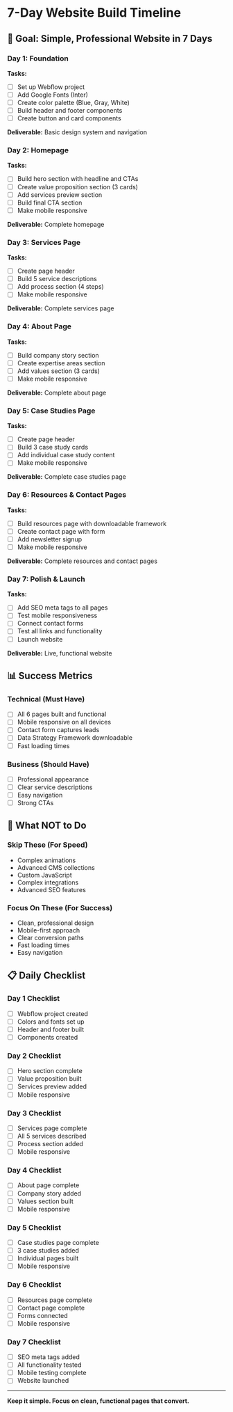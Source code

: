 # 7-Day Website Build Timeline

## 🎯 Goal: Simple, Professional Website in 7 Days

### Day 1: Foundation
**Tasks:**
- [ ] Set up Webflow project
- [ ] Add Google Fonts (Inter)
- [ ] Create color palette (Blue, Gray, White)
- [ ] Build header and footer components
- [ ] Create button and card components

**Deliverable:** Basic design system and navigation

### Day 2: Homepage
**Tasks:**
- [ ] Build hero section with headline and CTAs
- [ ] Create value proposition section (3 cards)
- [ ] Add services preview section
- [ ] Build final CTA section
- [ ] Make mobile responsive

**Deliverable:** Complete homepage

### Day 3: Services Page
**Tasks:**
- [ ] Create page header
- [ ] Build 5 service descriptions
- [ ] Add process section (4 steps)
- [ ] Make mobile responsive

**Deliverable:** Complete services page

### Day 4: About Page
**Tasks:**
- [ ] Build company story section
- [ ] Create expertise areas section
- [ ] Add values section (3 cards)
- [ ] Make mobile responsive

**Deliverable:** Complete about page

### Day 5: Case Studies Page
**Tasks:**
- [ ] Create page header
- [ ] Build 3 case study cards
- [ ] Add individual case study content
- [ ] Make mobile responsive

**Deliverable:** Complete case studies page

### Day 6: Resources & Contact Pages
**Tasks:**
- [ ] Build resources page with downloadable framework
- [ ] Create contact page with form
- [ ] Add newsletter signup
- [ ] Make mobile responsive

**Deliverable:** Complete resources and contact pages

### Day 7: Polish & Launch
**Tasks:**
- [ ] Add SEO meta tags to all pages
- [ ] Test mobile responsiveness
- [ ] Connect contact forms
- [ ] Test all links and functionality
- [ ] Launch website

**Deliverable:** Live, functional website

## 📊 Success Metrics

### Technical (Must Have)
- [ ] All 6 pages built and functional
- [ ] Mobile responsive on all devices
- [ ] Contact form captures leads
- [ ] Data Strategy Framework downloadable
- [ ] Fast loading times

### Business (Should Have)
- [ ] Professional appearance
- [ ] Clear service descriptions
- [ ] Easy navigation
- [ ] Strong CTAs

## 🚫 What NOT to Do

### Skip These (For Speed)
- Complex animations
- Advanced CMS collections
- Custom JavaScript
- Complex integrations
- Advanced SEO features

### Focus On These (For Success)
- Clean, professional design
- Mobile-first approach
- Clear conversion paths
- Fast loading times
- Easy navigation

## 📋 Daily Checklist

### Day 1 Checklist
- [ ] Webflow project created
- [ ] Colors and fonts set up
- [ ] Header and footer built
- [ ] Components created

### Day 2 Checklist
- [ ] Hero section complete
- [ ] Value proposition built
- [ ] Services preview added
- [ ] Mobile responsive

### Day 3 Checklist
- [ ] Services page complete
- [ ] All 5 services described
- [ ] Process section added
- [ ] Mobile responsive

### Day 4 Checklist
- [ ] About page complete
- [ ] Company story added
- [ ] Values section built
- [ ] Mobile responsive

### Day 5 Checklist
- [ ] Case studies page complete
- [ ] 3 case studies added
- [ ] Individual pages built
- [ ] Mobile responsive

### Day 6 Checklist
- [ ] Resources page complete
- [ ] Contact page complete
- [ ] Forms connected
- [ ] Mobile responsive

### Day 7 Checklist
- [ ] SEO meta tags added
- [ ] All functionality tested
- [ ] Mobile testing complete
- [ ] Website launched

---

**Keep it simple. Focus on clean, functional pages that convert.** 